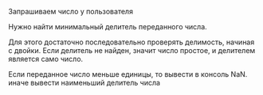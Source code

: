 Запрашиваем число у пользователя

Нужно найти минимальный делитель переданного числа.

Для этого достаточно последовательно проверять делимость, начиная с двойки. Если делитель не найден, значит число простое, и делителем является само число.

Если переданное число меньше единицы, то вывести в консоль  NaN. иначе вывести наименьший делитель числа 